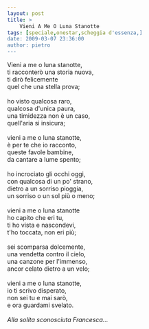 ```yaml
---
layout: post
title: >
    Vieni A Me O Luna Stanotte
tags: [speciale,onestar,scheggia d'essenza,]
date: 2009-03-07 23:36:00
author: pietro
---
```

Vieni a me o luna stanotte,<br/>ti racconterò una storia nuova,<br/>ti dirò felicemente<br/>quel che una stella prova;<br/><br/>ho visto qualcosa raro,<br/>qualcosa d'unica paura,<br/>una timidezza non è un caso,<br/>quell'aria sì insicura;<br/><br/>vieni a me o luna stanotte,<br/>è per te che io racconto,<br/>queste favole bambine,<br/>da cantare a lume spento;<br/><br/>ho incrociato gli occhi oggi,<br/>con qualcosa di un po' strano,<br/>dietro a un sorriso pioggia,<br/>un sorriso o un sol più o meno;<br/><br/>vieni a me o luna stanotte<br/>ho capito che eri tu,<br/>ti ho vista e nascondevi,<br/>t'ho toccata, non eri più;<br/><br/>sei scomparsa dolcemente,<br/>una vendetta contro il cielo,<br/>una canzone per l'immenso,<br/>ancor celato dietro a un velo;<br/><br/>vieni a me o luna stanotte,<br/>io ti scrivo disperato,<br/>non sei tu e mai sarò,<br/>e ora guardami svelato.<br/><br/><span style="font-style: italic">Alla solita sconosciuta Francesca...</span>
